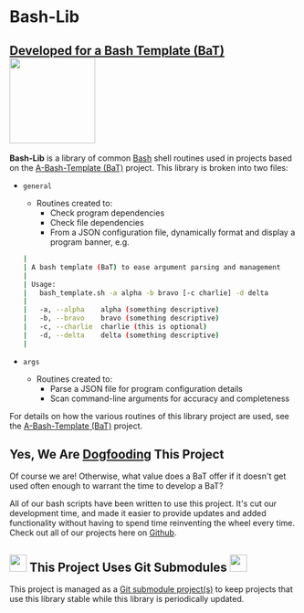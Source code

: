 # Bash-Lib

## [Developed for a Bash Template (BaT)](https://github.com/richbl/a-bash-template)[<img src="https://user-images.githubusercontent.com/10182110/145758715-b127adfc-710b-49d3-9ede-151adc83ae76.png" width="150" />](https://github.com/richbl/a-bash-template)

**Bash-Lib** is a library of common [Bash](https://en.wikipedia.org/wiki/Bash_%28Unix_shell%29) shell routines used in projects based on the [A-Bash-Template (BaT)](https://github.com/richbl/a-bash-template) project. This library is broken into two files:

- `general`
    - Routines created to:
        - Check program dependencies
        - Check file dependencies
        - From a JSON configuration file, dynamically format and display a program banner, e.g.

    ```bash
    |
    | A bash template (BaT) to ease argument parsing and management
    |
    | Usage:
    |   bash_template.sh -a alpha -b bravo [-c charlie] -d delta
    |
    |   -a, --alpha    alpha (something descriptive)
    |   -b, --bravo    bravo (something descriptive)
    |   -c, --charlie  charlie (this is optional)
    |   -d, --delta    delta (something descriptive)
    |
    ```

- `args`
    - Routines created to:
        - Parse a JSON file for program configuration details
        - Scan command-line arguments for accuracy and completeness

For details on how the various routines of this library project are used, see the [A-Bash-Template (BaT)](https://github.com/richbl/a-bash-template#a-bash-template) project.

## Yes, We Are [Dogfooding](https://en.wikipedia.org/wiki/Eating_your_own_dog_food) This Project

Of course we are! Otherwise, what value does a BaT offer if it doesn't get used often enough to warrant the time to develop a BaT?

All of our bash scripts have been written to use this project. It's cut our development time, and made it easier to provide updates and added functionality without having to spend time reinventing the wheel every time. Check out all of our projects here on [Github](https://github.com/richbl).


## <picture><source media="(prefers-color-scheme: dark)" srcset="https://github.com/user-attachments/assets/2356369f-c752-4e55-8443-49f4174df4b5" width="30"><source media="(prefers-color-scheme: light)" srcset="https://github.com/user-attachments/assets/2356369f-c752-4e55-8443-49f4174df4b5" width="30"><img src="https://github.com/user-attachments/assets/2356369f-c752-4e55-8443-49f4174df4b5" width="30"></picture>  This Project Uses Git Submodules <picture><source media="(prefers-color-scheme: dark)" srcset="https://github.com/user-attachments/assets/2356369f-c752-4e55-8443-49f4174df4b5" width="30"><source media="(prefers-color-scheme: light)" srcset="https://github.com/user-attachments/assets/2356369f-c752-4e55-8443-49f4174df4b5" width="30"><img src="https://github.com/user-attachments/assets/2356369f-c752-4e55-8443-49f4174df4b5" width="30"></picture>

This project is managed as a [Git submodule project(s)](https://git-scm.com/book/en/v2/Git-Tools-Submodules) to keep projects that use this library stable while this library is periodically updated.